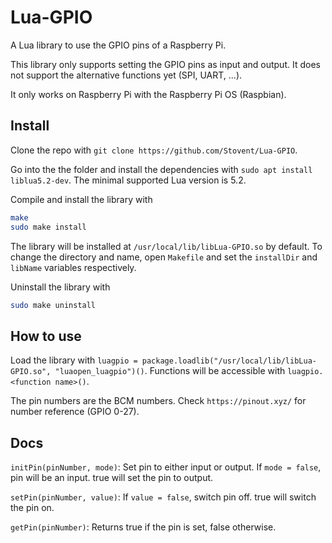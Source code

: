 # Lua-GPIO
A Lua library to use the GPIO pins of a Raspberry Pi.

This library only supports setting the GPIO pins as input and output. It does not support the alternative functions yet (SPI, UART, ...).

It only works on Raspberry Pi with the Raspberry Pi OS (Raspbian).

## Install
Clone the repo with `git clone https://github.com/Stovent/Lua-GPIO`.

Go into the the folder and install the dependencies with `sudo apt install liblua5.2-dev`.
The minimal supported Lua version is 5.2.

Compile and install the library with
```sh
make
sudo make install
```

The library will be installed at `/usr/local/lib/libLua-GPIO.so` by default.
To change the directory and name, open `Makefile` and set the `installDir` and `libName` variables respectively.

Uninstall the library with
```sh
sudo make uninstall
```

## How to use
Load the library with `luagpio = package.loadlib("/usr/local/lib/libLua-GPIO.so", "luaopen_luagpio")()`. Functions will be accessible with `luagpio.<function name>()`.

The pin numbers are the BCM numbers. Check `https://pinout.xyz/` for number reference (GPIO 0-27).

## Docs
`initPin(pinNumber, mode)`: Set pin to either input or output. If `mode = false`, pin will be an input. true will set the pin to output.

`setPin(pinNumber, value)`: If `value = false`, switch pin off. true will switch the pin on.

`getPin(pinNumber)`: Returns true if the pin is set, false otherwise.
